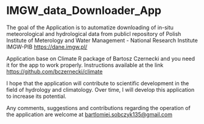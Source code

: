 # IMGW_data_Downloader_App
The goal of the Application is to automatize downloading of in-situ meteorological and hydrological data from publicl repository of Polish Institute of Meterology and Water Management - National Research Institute IMGW-PIB https://dane.imgw.pl/

Application base on Climate R package of Bartosz Czernecki and you need it for the app to work properly. Instructions available at the link https://github.com/bczernecki/climate

I hope that the application will contribute to scientific development in the field of hydrology and climatology.
Over time, I will develop this application to increase its potential.

Any comments, suggestions and contributions regarding the operation of the application are welcome at bartlomiej.sobczyk135@gmail.com
